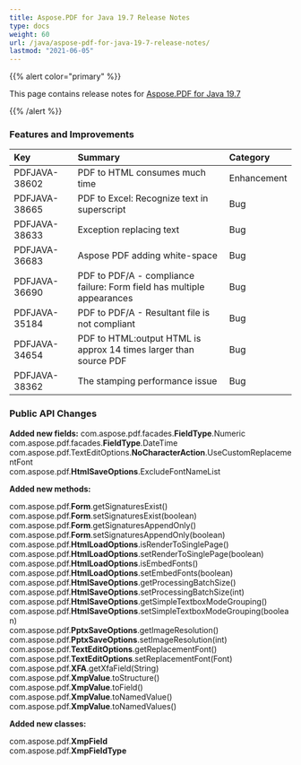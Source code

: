 ```yaml
---
title: Aspose.PDF for Java 19.7 Release Notes
type: docs
weight: 60
url: /java/aspose-pdf-for-java-19-7-release-notes/
lastmod: "2021-06-05"
---
```


{{% alert color="primary" %}}

This page contains release notes for [Aspose.PDF for Java 19.7](https://repository.aspose.com/repo/com/aspose/aspose-pdf/19.7/)

{{% /alert %}}
### **Features and Improvements**

|**Key**|**Summary**|**Category**|
| :- | :- | :- |
|PDFJAVA-38602|PDF to HTML consumes much time|Enhancement|
|PDFJAVA-38665|PDF to Excel: Recognize text in superscript|Bug|
|PDFJAVA-38633|Exception replacing text|Bug|
|PDFJAVA-36683|Aspose PDF adding white-space|Bug|
|PDFJAVA-36690|PDF to PDF/A - compliance failure: Form field has multiple appearances|Bug|
|PDFJAVA-35184|PDF to PDF/A - Resultant file is not compliant|Bug|
|PDFJAVA-34654|PDF to HTML:output HTML is approx 14 times larger than source PDF|Bug|
|PDFJAVA-38362|The stamping performance issue|Bug|
### **Public API Changes**
**Added new fields:**
com.aspose.pdf.facades.**FieldType**.Numeric  
com.aspose.pdf.facades.**FieldType**.DateTime  
com.aspose.pdf.TextEditOptions.**NoCharacterAction**.UseCustomReplacementFont  
com.aspose.pdf.**HtmlSaveOptions**.ExcludeFontNameList  

**Added new methods:**

com.aspose.pdf.**Form**.getSignaturesExist()  
com.aspose.pdf.**Form**.setSignaturesExist(boolean)  
com.aspose.pdf.**Form**.getSignaturesAppendOnly()  
com.aspose.pdf.**Form**.setSignaturesAppendOnly(boolean)  
com.aspose.pdf.**HtmlLoadOptions**.isRenderToSinglePage()  
com.aspose.pdf.**HtmlLoadOptions**.setRenderToSinglePage(boolean)  
com.aspose.pdf.**HtmlLoadOptions**.isEmbedFonts()  
com.aspose.pdf.**HtmlLoadOptions**.setEmbedFonts(boolean)  
com.aspose.pdf.**HtmlSaveOptions**.getProcessingBatchSize()  
com.aspose.pdf.**HtmlSaveOptions**.setProcessingBatchSize(int)  
com.aspose.pdf.**HtmlSaveOptions**.getSimpleTextboxModeGrouping()  
com.aspose.pdf.**HtmlSaveOptions**.setSimpleTextboxModeGrouping(boolean)  
com.aspose.pdf.**PptxSaveOptions**.getImageResolution()  
com.aspose.pdf.**PptxSaveOptions**.setImageResolution(int)  
com.aspose.pdf.**TextEditOptions**.getReplacementFont()  
com.aspose.pdf.**TextEditOptions**.setReplacementFont(Font)  
com.aspose.pdf.**XFA**.getXfaField(String)  
com.aspose.pdf.**XmpValue**.toStructure()  
com.aspose.pdf.**XmpValue**.toField()  
com.aspose.pdf.**XmpValue**.toNamedValue()  
com.aspose.pdf.**XmpValue**.toNamedValues()  

**Added new classes:**

com.aspose.pdf.**XmpField**   
com.aspose.pdf.**XmpFieldType**  
